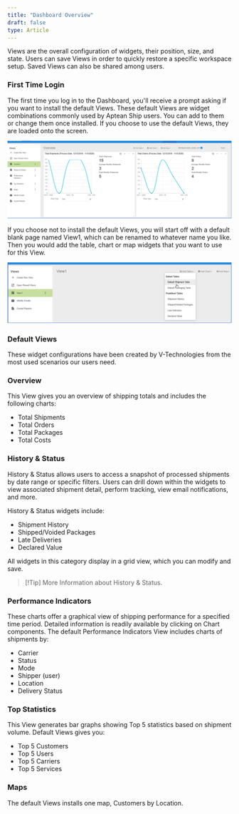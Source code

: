 ```yaml
---
title: "Dashboard Overview"
draft: false
type: Article
---
```


Views are the overall configuration of widgets, their position, size, and state. Users can save Views in order to quickly restore a specific workspace setup. Saved Views can also be shared among users.
### First Time Login


The first time you log in to the Dashboard, you'll receive a prompt asking if you want to install the default Views. These default Views are widget combinations commonly used by Aptean Ship users. You can add to them or change them once installed. If you choose to use the default Views, they are loaded onto the screen.

![](assets/images/dashboard-default-views-1-e1652273367180.png)

If you choose not to install the default Views, you will start off with a default blank page named View1, which can be renamed to whatever name you like. Then you would add the table, chart or map widgets that you want to use for this View.

![](assets/images/dashboard-no-default-views-1-e1652273481642.png)
### Default Views


These widget configurations have been created by V-Technologies from the most used scenarios our users need.
### Overview


This View gives you an overview of shipping totals and includes the following charts:
* Total Shipments
* Total Orders
* Total Packages
* Total Costs


### History & Status


History & Status allows users to access a snapshot of processed shipments by date range or specific filters. Users can drill down within the widgets to view associated shipment detail, perform tracking, view email notifications, and more.

History & Status widgets include:
* Shipment History
* Shipped/Voided Packages
* Late Deliveries
* Declared Value


All widgets in this category display in a grid view, which you can modify and save.

>[!Tip] More Information about History & Status.
### Performance Indicators


These charts offer a graphical view of shipping performance for a specified time period. Detailed information is readily available by clicking on Chart components. The default Performance Indicators View includes charts of shipments by:
* Carrier
* Status
* Mode
* Shipper (user)
* Location
* Delivery Status


### Top Statistics


This View generates bar graphs showing Top 5 statistics based on shipment volume. Default Views gives you:
* Top 5 Customers
* Top 5 Users
* Top 5 Carriers
* Top 5 Services


### Maps


The default Views installs one map, Customers by Location.

